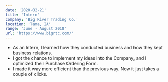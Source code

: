 ```yaml
---
date: '2020-02-21'
title: 'Intern'
company: 'Big River Trading Co.'
location: 'Tama, IA'
range: 'June - August 2018'
url: 'https://www.bigrtc.com/'
---
```


- As an Intern, I learned how they conducted business and how they kept business relations.
- I got the chance to implement my ideas into the Company, and I optimized their Purchase Ordering Form.
- I made it way more efficient than the previous way. Now it just takes a couple of clicks.
